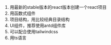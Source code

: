1. 用最新的stable版本的react版本创建一个react项目
2. 用函数式组件
3. 项目结构，用比较经典目录结构
4. UI组件，推荐使用antd组件库
5. 可以配合使用tailwindcss
6. 用ts语言
